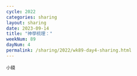 ```yaml
---
cycle: 2022
categories: sharing
layout: sharing
date: 2023-09-14
title: "神學梳理："
weekNum: 89
dayNum: 4
permalink: /sharing/2022/wk89-day4-sharing.html
---
```


[](https://eccseattle.github.io/media/sharing/2022/wk089/2023-09-14-bin.m4a)

`小錢`
